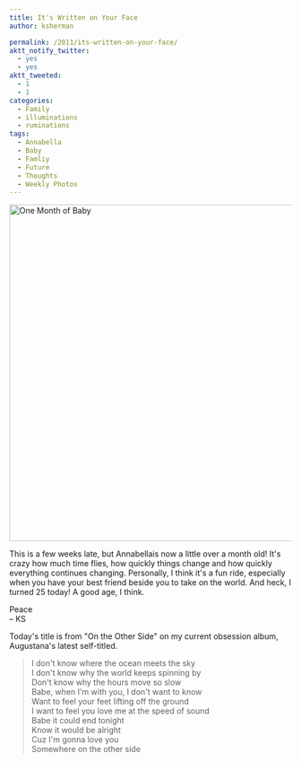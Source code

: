 ```yaml
---
title: It's Written on Your Face
author: ksherman

permalink: /2011/its-written-on-your-face/
aktt_notify_twitter:
  - yes
  - yes
aktt_tweeted:
  - 1
  - 1
categories:
  - Family
  - illuminations
  - ruminations
tags:
  - Annabella
  - Baby
  - Famliy
  - Future
  - Thoughts
  - Weekly Photos
---
```


[<img class="aligncenter size-full wp-image-728" title="Annabella Month 1" src="https://s3-us-west-2.amazonaws.com/assets.kshermphoto.com/wp-content/uploads/2011/05/AnabellaWeeklys.jpg" alt="One Month of Baby" width="900" height="600" />][1]

This is a few weeks late, but Annabellais now a little over a month old! It's crazy how much time flies, how quickly things change and how quickly everything continues changing. Personally, I think it's a fun ride, especially when you have your best friend beside you to take on the world. And heck, I turned 25 today! A good age, I think.

Peace\
– KS

Today's title is from "On the Other Side" on my current obsession album, Augustana's latest self-titled.

> I don't know where the ocean meets the sky\
> I don't know why the world keeps spinning by\
> Don't know why the hours move so slow\
> Babe, when I'm with you, I don't want to know\
> Want to feel your feet lifting off the ground\
> I want to feel you love me at the speed of sound\
> Babe it could end tonight\
> Know it would be alright\
> Cuz I'm gonna love you\
> Somewhere on the other side

[1]: https://s3-us-west-2.amazonaws.com/assets.kshermphoto.com/wp-content/uploads/2011/05/AnabellaWeeklys.jpg
